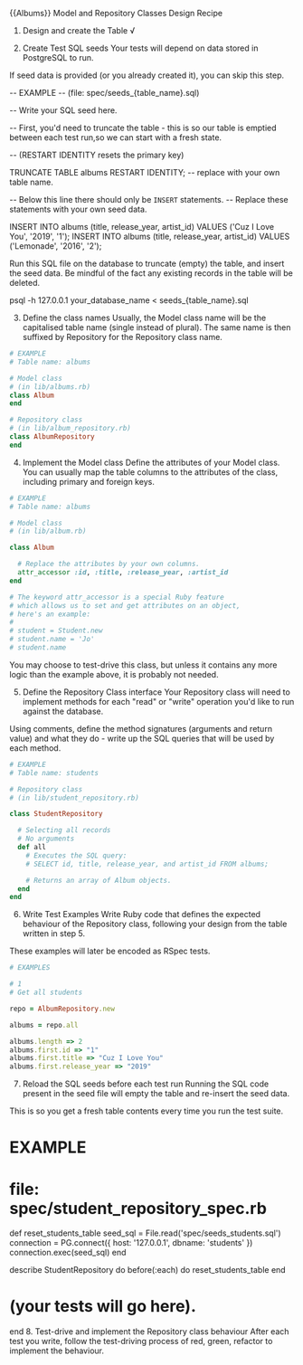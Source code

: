 {{Albums}} Model and Repository Classes Design Recipe


1. Design and create the Table √


2. Create Test SQL seeds
Your tests will depend on data stored in PostgreSQL to run.

If seed data is provided (or you already created it), you can skip this step.

-- EXAMPLE
-- (file: spec/seeds_{table_name}.sql)

-- Write your SQL seed here. 

-- First, you'd need to truncate the table - this is so our table is emptied between each test run,so we can start with a fresh state.

-- (RESTART IDENTITY resets the primary key)

TRUNCATE TABLE albums RESTART IDENTITY; -- replace with your own table name.

-- Below this line there should only be `INSERT` statements.
-- Replace these statements with your own seed data.

INSERT INTO albums (title, release_year, artist_id) VALUES ('Cuz I Love You', '2019', '1');
INSERT INTO albums (title, release_year, artist_id) VALUES ('Lemonade', '2016', '2');


Run this SQL file on the database to truncate (empty) the table, and insert the seed data. Be mindful of the fact any existing records in the table will be deleted.

psql -h 127.0.0.1 your_database_name < seeds_{table_name}.sql


3. Define the class names
Usually, the Model class name will be the capitalised table name (single instead of plural). The same name is then suffixed by Repository for the Repository class name.
```ruby
# EXAMPLE
# Table name: albums

# Model class
# (in lib/albums.rb)
class Album
end

# Repository class
# (in lib/album_repository.rb)
class AlbumRepository
end
```

4. Implement the Model class
Define the attributes of your Model class. You can usually map the table columns to the attributes of the class, including primary and foreign keys.
```ruby
# EXAMPLE
# Table name: albums

# Model class
# (in lib/album.rb)

class Album

  # Replace the attributes by your own columns.
  attr_accessor :id, :title, :release_year, :artist_id
end

# The keyword attr_accessor is a special Ruby feature
# which allows us to set and get attributes on an object,
# here's an example:
#
# student = Student.new
# student.name = 'Jo'
# student.name

```

You may choose to test-drive this class, but unless it contains any more logic than the example above, it is probably not needed.

5. Define the Repository Class interface
Your Repository class will need to implement methods for each "read" or "write" operation you'd like to run against the database.

Using comments, define the method signatures (arguments and return value) and what they do - write up the SQL queries that will be used by each method.


```ruby 
# EXAMPLE
# Table name: students

# Repository class
# (in lib/student_repository.rb)

class StudentRepository

  # Selecting all records
  # No arguments
  def all
    # Executes the SQL query:
    # SELECT id, title, release_year, and artist_id FROM albums;

    # Returns an array of Album objects.
  end
end

```


6. Write Test Examples
Write Ruby code that defines the expected behaviour of the Repository class, following your design from the table written in step 5.

These examples will later be encoded as RSpec tests.
```ruby 
# EXAMPLES

# 1
# Get all students

repo = AlbumRepository.new

albums = repo.all

albums.length => 2 
albums.first.id => "1"
albums.first.title => "Cuz I Love You"
albums.first.release_year => "2019"

```


7. Reload the SQL seeds before each test run
Running the SQL code present in the seed file will empty the table and re-insert the seed data.

This is so you get a fresh table contents every time you run the test suite.

# EXAMPLE

# file: spec/student_repository_spec.rb

def reset_students_table
  seed_sql = File.read('spec/seeds_students.sql')
  connection = PG.connect({ host: '127.0.0.1', dbname: 'students' })
  connection.exec(seed_sql)
end

describe StudentRepository do
  before(:each) do 
    reset_students_table
  end

  # (your tests will go here).
end
8. Test-drive and implement the Repository class behaviour
After each test you write, follow the test-driving process of red, green, refactor to implement the behaviour.